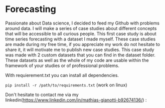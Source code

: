 # Forecasting
Passionate about Data science, I decided to feed my Github with problems around data. I will make a series of case studies about different concepts that will be accessible to all curious people. This first case study is about time series forecasting with a dataset I made myself. These case studies are made during my free time, if you appreciate my work do not hesitate to share it, it will motivate me to publish new case studies.
This case study was made with 2 custom datasets that you can find in the dataset folder. These datasets as well as the whole of my code are usable within the framework of your studies or of professional problems.

With requierement.txt you can install all dependencies.

```pip install -r /path/to/requirements.txt``` (work on linux)

Don't hesitate to contact me via my linkedin(https://www.linkedin.com/in/mathias-gianotti-b92674136/) :
